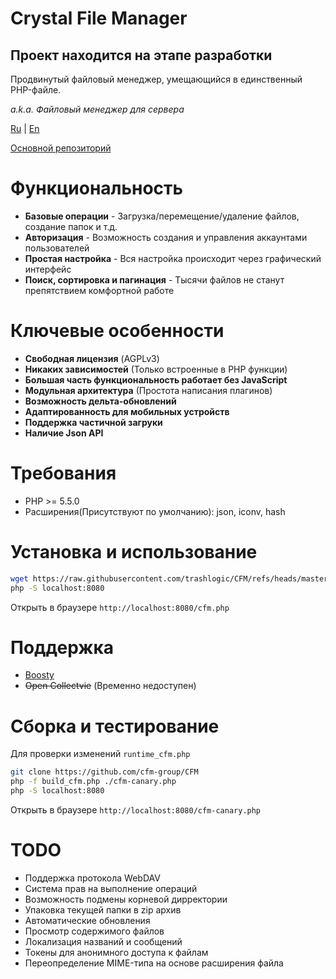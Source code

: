 # Crystal File Manager
## Проект находится на этапе разработки

Продвинутый файловый менеджер, умещающийся в единственный PHP-файле.

*a.k.a. Файловый менеджер для сервера*

[Ru](README.ru.md) | [En](README.md)

[Основной репозиторий](https://gitflic.ru/project/consensus/cfm)

# Функциональность
 - **Базовые операции** - Загрузка/перемещение/удаление файлов, создание папок и т.д.
 - **Авторизация** - Возможность создания и управления аккаунтами пользователей
 - **Простая настройка** - Вся настройка происходит через графический интерфейс
 - **Поиск, сортировка и пагинация** - Тысячи файлов не станут препятствием комфортной работе

# Ключевые особенности
 - **Свободная лицензия** (AGPLv3)
 - **Никаких зависимостей** (Только встроенные в PHP функции)
 - **Большая часть функциональность работает без JavaScript**
 - **Модульная архитектура** (Простота написания плагинов)
 - **Возможность дельта-обновлений**
 - **Адаптированность для мобильных устройств**
 - **Поддержка частичной загруки**
 - **Наличие Json API**

# Требования
 - PHP >= 5.5.0
 - Расширения(Присутствуют по умолчанию): json, iconv, hash

# Установка и использование
```bash
wget https://raw.githubusercontent.com/trashlogic/CFM/refs/heads/master/cfm.php
php -S localhost:8080
```
Открыть в браузере `http://localhost:8080/cfm.php`

# Поддержка
 - [Boosty](https://boosty.to/trashlogic/donate)
 - ~~Open Collectvie~~ (Временно недоступен)

# Сборка и тестирование
Для проверки изменений `runtime_cfm.php`

```bash
git clone https://github.com/cfm-group/CFM
php -f build_cfm.php ./cfm-canary.php
php -S localhost:8080
```
Открыть в браузере `http://localhost:8080/cfm-canary.php`

# TODO
 - Поддержка протокола WebDAV
 - Система прав на выполнение операций
 - Возможность подмены корневой дирректории
 - Упаковка текущей папки в zip архив
 - Автоматические обновления
 - Просмотр содержимого файлов
 - Локализация названий и сообщений
 - Токены для анонимного доступа к файлам
 - Переопределение MIME-типа на основе расширения файла
